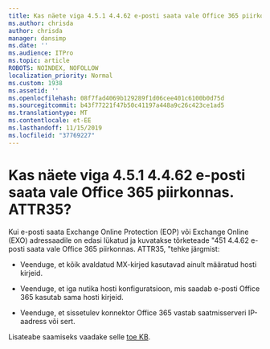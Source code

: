 ```yaml
---
title: Kas näete viga 4.5.1 4.4.62 e-posti saata vale Office 365 piirkonnas. ATTR35?
ms.author: chrisda
author: chrisda
manager: dansimp
ms.date: ''
ms.audience: ITPro
ms.topic: article
ROBOTS: NOINDEX, NOFOLLOW
localization_priority: Normal
ms.custom: 1938
ms.assetid: ''
ms.openlocfilehash: 08f7fad4069b129289f1d06cee401c6100b0d75d
ms.sourcegitcommit: b43f77221f47b50c41197a448a9c26c423ce1ad5
ms.translationtype: MT
ms.contentlocale: et-EE
ms.lasthandoff: 11/15/2019
ms.locfileid: "37769227"
---
```

# <a name="are-you-seeing-error-451-4462-mail-sent-to-the-wrong-office-365-region-attr35"></a>Kas näete viga 4.5.1 4.4.62 e-posti saata vale Office 365 piirkonnas. ATTR35?

Kui e-posti saata Exchange Online Protection (EOP) või Exchange Online (EXO) adressaadile on edasi lükatud ja kuvatakse tõrketeade "451 4.4.62 e-posti saata vale Office 365 piirkonnas. ATTR35, "tehke järgmist:

- Veenduge, et kõik avaldatud MX-kirjed kasutavad ainult määratud hosti kirjeid.

- Veenduge, et iga nutika hosti konfiguratsioon, mis saadab e-posti Office 365 kasutab sama hosti kirjeid.

- Veenduge, et sissetulev konnektor Office 365 vastab saatmisserveri IP-aadress või sert.

Lisateabe saamiseks vaadake selle [toe KB](https://support.microsoft.com/help/4057301/attr35-response-code-when-mail-is-sent-to-eop-exo).
